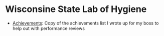 # Wisconsine State Lab of Hygiene
* [Achievements](./achievements/README.md): Copy of the achievements list I wrote up for my boss  to help out with performance reviews
